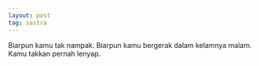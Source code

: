 ```yaml
---
layout: post
tag: sastra
---
```


Biarpun kamu tak nampak. Biarpun kamu bergerak dalam kelamnya malam. Kamu takkan pernah lenyap.